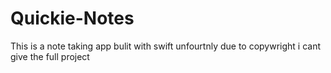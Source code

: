 Quickie-Notes
=============
This is a note taking app bulit with swift
unfourtnly due to copywright i cant give the full project

